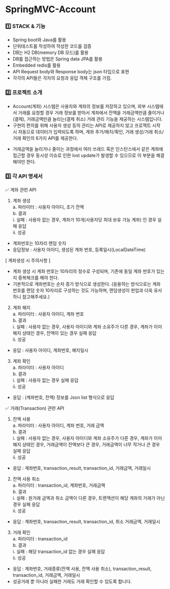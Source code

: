 # SpringMVC-Account
### 1️⃣ STACK & 기능
- Spring boot와 Java를 활용
- 단위테스트를 작성하여 작성한 코드를 검증
- DB는 H2 DB(memory DB 모드)를 활용
- DB를 접근하는 방법은 Spring data JPA를 활용
- Embedded redis를 활용
- API Request body와 Response body는 json 타입으로 표현
- 각각의 API들은 각자의 요청과 응답 객체 구조를 가짐. 

### 2️⃣ 프로젝트 소개
- Account(계좌) 시스템은 사용자와 계좌의 정보를 저장하고 있으며, 외부 시스템에서 거래를 요청할 경우 거래 정보를 받아서 계좌에서 잔액을 거래금액만큼 줄이거나(결제), 거래금액만큼 늘리는(결제 취소) 거래 관리 기능을 제공하는 시스템입니다.
- 구현의 편의를 위해 사용자 생성 등의 관리는 API로 제공하지 않고 프로젝트 시작 시 자동으로 데이터가 입력되도록 하며, 계좌 추가/해지/확인, 거래 생성/거래 취소/거래 확인의 6가지 API를 제공한다.
* 거래금액을 늘리거나 줄이는 과정에서 여러 쓰레드 혹은 인스턴스에서 같은 계좌에 접근할 경우 동시성 이슈로 인한 lost update가 발생할 수 있으므로 이 부분을 해결해야만 한다.

### 3️⃣ 각 API 명세서

✅ 계좌 관련 API
1) 계좌 생성<br>
a. 파라미터 : 사용자 아이디, 초기 잔액<br>
b. 결과<br>
i. 실패 : 사용자 없는 경우, 계좌가 10개(사용자당 최대 보유 가능 계좌) 인 경우 실패 응답<br>
ii. 성공<br>
  - 계좌번호는 10자리 랜덤 숫자
  - 응답정보 : 사용자 아이디, 생성된 계좌 번호, 등록일시(LocalDateTime)

[ 계좌생성 시 주의사항 ]
- 계좌 생성 시 계좌 번호는 10자리의 정수로 구성되며, 기존에 동일 계좌 번호가 있는지 중복체크를 해야 한다.
- 기본적으로 계좌번호는 순차 증가 방식으로 생성한다. (응용하는 방식으로는 계좌 번호를 랜덤 숫자 10자리로 구성하는 것도 가능하며, 랜덤생성이 현업과 더욱 유사하니 참고해주세요.)

2) 계좌 해지<br>
a. 파라미터 : 사용자 아이디, 계좌 번호<br>
b. 결과<br>
i. 실패 : 사용자 없는 경우, 사용자 아이디와 계좌 소유주가 다른 경우, 계좌가 이미 해지 상태인 경우, 잔액이 있는 경우 실패 응답<br>
ii. 성공<br>
- 응답 : 사용자 아이디, 계좌번호, 해지일시

3) 계좌 확인<br>
a. 파라미터 : 사용자 아이디<br>
b. 결과<br>
i. 실패 : 사용자 없는 경우 실패 응답<br>
ii. 성공<br>
- 응답 : (계좌번호, 잔액) 정보를 Json list 형식으로 응답

✅ 거래(Transaction) 관련 API
1) 잔액 사용<br>
a. 파라미터 : 사용자 아이디, 계좌 번호, 거래 금액<br>
b. 결과<br>
i. 실패 : 사용자 없는 경우, 사용자 아이디와 계좌 소유주가 다른 경우, 계좌가 이미 해지 상태인 경우, 거래금액이 잔액보다 큰 경우, 거래금액이 너무 작거나 큰 경우 실패 응답<br>
ii. 성공<br>
- 응답 : 계좌번호, transaction_result, transaction_id, 거래금액, 거래일시

2) 잔액 사용 취소<br>
a. 파라미터 : transaction_id, 계좌번호, 거래금액<br>
b. 결과<br>
i. 실패 : 원거래 금액과 취소 금액이 다른 경우, 트랜잭션이 해당 계좌의 거래가 아닌경우 실패 응답<br>
ii. 성공<br>
- 응답 : 계좌번호, transaction_result, transaction_id, 취소 거래금액, 거래일시

3) 거래 확인<br>
a. 파라미터 : transaction_id<br>
b. 결과<br>
i. 실패 : 해당 transaction_id 없는 경우 실패 응답<br>
ii. 성공<br>
- 응답 : 계좌번호, 거래종류(잔액 사용, 잔액 사용 취소), transaction_result, transaction_id, 거래금액, 거래일시<br>
- 성공거래 뿐 아니라 실패한 거래도 거래 확인할 수 있도록 합니다.

